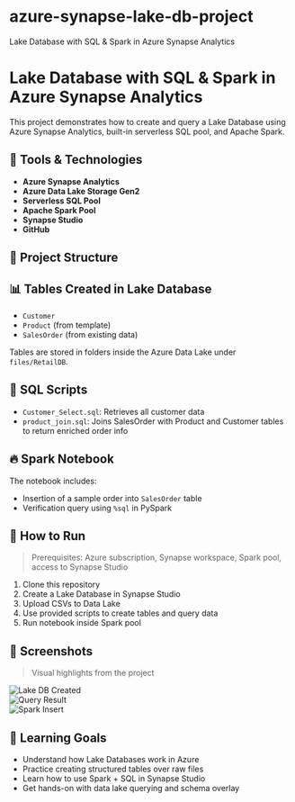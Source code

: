 # azure-synapse-lake-db-project
Lake Database with SQL &amp; Spark in Azure Synapse Analytics

# Lake Database with SQL & Spark in Azure Synapse Analytics

This project demonstrates how to create and query a Lake Database using Azure Synapse Analytics, built-in serverless SQL pool, and Apache Spark.

## 🧰 Tools & Technologies

- **Azure Synapse Analytics**
- **Azure Data Lake Storage Gen2**
- **Serverless SQL Pool**
- **Apache Spark Pool**
- **Synapse Studio**
- **GitHub**

## 📁 Project Structure


## 📊 Tables Created in Lake Database

- `Customer`  
- `Product` (from template)  
- `SalesOrder` (from existing data)

Tables are stored in folders inside the Azure Data Lake under `files/RetailDB`.

## 🧪 SQL Scripts

- `Customer_Select.sql`: Retrieves all customer data  
- `product_join.sql`: Joins SalesOrder with Product and Customer tables to return enriched order info

## 🔥 Spark Notebook

The notebook includes:

- Insertion of a sample order into `SalesOrder` table
- Verification query using `%sql` in PySpark

## 💾 How to Run

> Prerequisites: Azure subscription, Synapse workspace, Spark pool, access to Synapse Studio

1. Clone this repository
2. Create a Lake Database in Synapse Studio
3. Upload CSVs to Data Lake
4. Use provided scripts to create tables and query data
5. Run notebook inside Spark pool

## 📸 Screenshots

> Visual highlights from the project

![Lake DB Created](screenshots/lake-db-created.png)  
![Query Result](screenshots/query-result.png)  
![Spark Insert](screenshots/spark-insert.png)

## 🧠 Learning Goals

- Understand how Lake Databases work in Azure  
- Practice creating structured tables over raw files  
- Learn how to use Spark + SQL in Synapse Studio  
- Get hands-on with data lake querying and schema overlay
